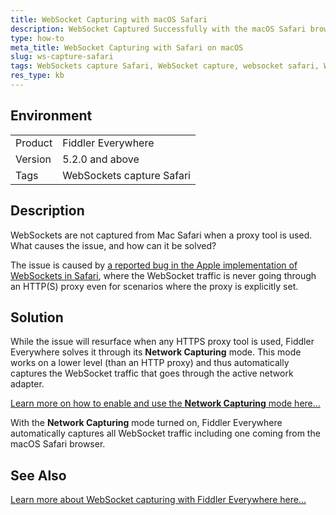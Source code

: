 ```yaml
---
title: WebSocket Capturing with macOS Safari
description: WebSocket Captured Successfully with the macOS Safari browser
type: how-to
meta_title: WebSocket Capturing with Safari on macOS
slug: ws-capture-safari
tags: WebSockets capture Safari, WebSocket capture, websocket safari, WSS Safari, WSS proxy capture, WSS proxy traffic
res_type: kb
---
```


## Environment

|   |   |
|----------|-------|
| Product  | Fiddler Everywhere |
| Version  | 5.2.0 and above |
| Tags | WebSockets capture Safari |

## Description

WebSockets are not captured from Mac Safari when a proxy tool is used. What causes the issue, and how can it be solved?

The issue is caused by [a reported bug in the Apple implementation of WebSockets in Safari](https://discussions.apple.com/thread/253885692?sortBy=best), where the WebSocket traffic is never going through an HTTP(S) proxy even for scenarios where the proxy is explicitly set.

## Solution

While the issue will resurface when any HTTPS proxy tool is used, Fiddler Everywhere solves it through its **Network Capturing** mode. This mode works on a lower level (than an HTTP proxy) and thus automatically captures the WebSocket traffic that goes through the active network adapter.

[Learn more on how to enable and use the **Network Capturing** mode here...](slug://capture-network-traffic)

With the **Network Capturing** mode turned on, Fiddler Everywhere automatically captures all WebSocket traffic including one coming from the macOS Safari browser.

## See Also

[Learn more about WebSocket capturing with Fiddler Everywhere here...](slug://capture-traffic-get-started#websocket-capturing)